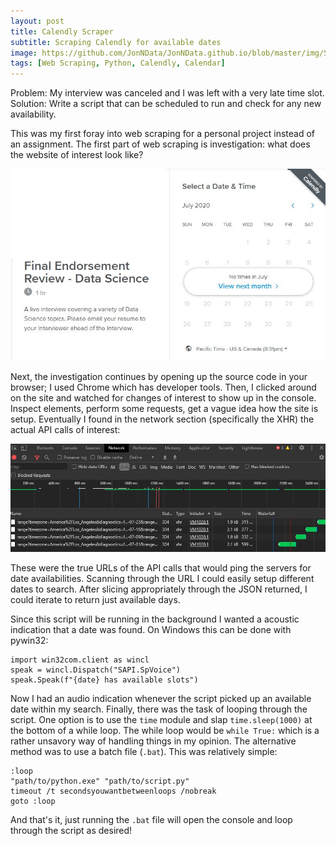 ```yaml
---
layout: post
title: Calendly Scraper
subtitle: Scraping Calendly for available dates
image: https://github.com/JonNData/JonNData.github.io/blob/master/img/StreetSmarts06-18.jpg?raw=true
tags: [Web Scraping, Python, Calendly, Calendar]
---
```


Problem: My interview was canceled and I was left with a very late time slot.  
Solution: Write a script that can be scheduled to run and check for any new availability.  

This was my first foray into web scraping for a personal project instead of an assignment. The first part of web scraping is investigation: 
what does the website of interest look like?

![calendar](img/lambda_calendly.jpg)

Next, the investigation continues by opening up the source code in your browser; I used Chrome which has developer tools. 
Then, I clicked around on the site and watched for changes of interest to show up in the console. Inspect elements,
perform some requests, get a vague idea how the site is setup. Eventually I found in the network section (specifically the XHR)
the actual API calls of interest:

![API Call](img/lambda_calendly_XHR.jpg)

These were the true URLs of the API calls that would ping the servers for date availabilities. Scanning through the URL I could 
easily setup different dates to search. After slicing appropriately through the JSON returned, I could iterate to return just available days.
  
Since this script will be running in the background I wanted a acoustic indication that a date was found.  On Windows this can be done with pywin32:
```
import win32com.client as wincl
speak = wincl.Dispatch("SAPI.SpVoice")
speak.Speak(f"{date} has available slots")
```

Now I had an audio indication whenever the script picked up an available date within my search. 
Finally, there was the task of looping through the script. One option is to use the `time` module and slap `time.sleep(1000)` 
at the bottom of a while loop. The while loop would be `while True:` which is a rather unsavory way of handling things in my opinion.
The alternative method was to use a batch file (`.bat`). This was relatively simple:  

```
:loop
"path/to/python.exe" "path/to/script.py"
timeout /t secondsyouwantbetweenloops /nobreak
goto :loop
```
And that's it, just running the `.bat` file will open the console and loop through the script as desired!
